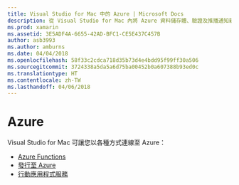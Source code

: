 ```yaml
---
title: Visual Studio for Mac 中的 Azure | Microsoft Docs
description: 從 Visual Studio for Mac 內將 Azure 資料儲存體、驗證及推播通知新增至行動應用程式
ms.prod: xamarin
ms.assetid: 3E5ADF4A-6655-42AD-BFC1-CE5E437C457B
author: asb3993
ms.author: amburns
ms.date: 04/04/2018
ms.openlocfilehash: 58f33c2cdca718d35b73d4e4bdd95f99ff30a506
ms.sourcegitcommit: 3724338a5da5a6d75ba00452b0a607388b93ed0c
ms.translationtype: HT
ms.contentlocale: zh-TW
ms.lasthandoff: 04/06/2018
---
```

# <a name="azure"></a>Azure

Visual Studio for Mac 可讓您以各種方式連線至 Azure：

- [Azure Functions](https://github.com/Microsoft/vs4mac-labs/tree/master/Azure-Functions/Getting-Started)
- [發行至 Azure](https://blog.xamarin.com/publish-azure-visual-studio-mac/)
- [行動應用程式服務](~/connected-services.md)